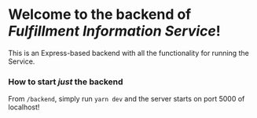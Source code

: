 # Welcome to the backend of _Fulfillment Information Service_!

This is an Express-based backend with all the functionality for running the Service.

### How to start _just_ the backend
From ```/backend```, simply run ```yarn dev``` and the server starts on port 5000 of localhost!
